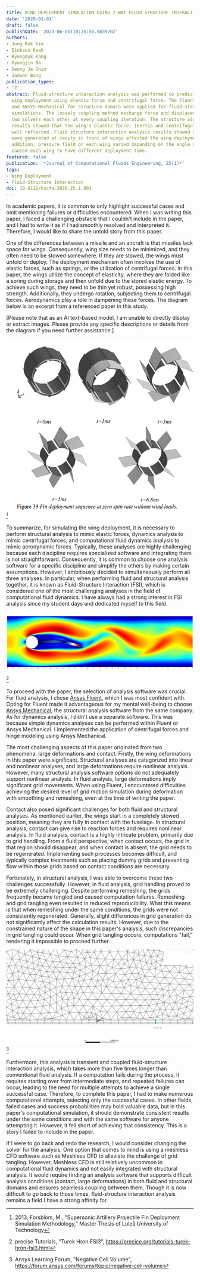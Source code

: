 ```yaml
---
title: WING DEPLOYMENT SIMULATION USING 2-WAY FLUID STRUCTURE INTERACTION METHOD
date: '2020-01-01'
draft: false
publishDate: '2023-06-05T10:35:56.503970Z'
authors:
- Jong Rok Kim
- Einkeun Kwak
- Byungduk Kang
- Hyungjin Na
- Seung Je Shin
- Jaewon Bang
publication_types:
- '2'
abstract: Fluid-structure interaction analysis was performed to predict a time of
  wing deployment using eleatic force and centrifugal force. The Fluent for flow domain
  and ANSYS-Mechanical for structure domain were applied for fluid-structure interaction
  simulations. The loosely coupling method exchange force and displacement between
  two solvers each other at every coupling iteration. The structure alone analysis
  results showed that the wing's elastic force, inertia and centrifugal force were
  well reflected. Fluid structure interaction analysis results showed that the shock
  wave generated at cavity in front of wings affected the wing deployment time. In
  addition, pressure field on each wing varied depending on the angle of attack, which
  caused each wing to have different deployment time.
featured: false
publication: '*Journal of Computational Fluids Engineering, 25(1)*'
tags:
- Wing Deployment
- Fluid-Structure Interaction
doi: 10.6112/kscfe.2020.25.1.001
---
```


In academic papers, it is common to only highlight successful cases and omit mentioning failures or difficulties encountered. When I was writing this paper, I faced a challenging obstacle that I couldn't include in the paper, and I had to write it as if I had smoothly resolved and interpreted it. Therefore, I would like to share the untold story from this paper.

One of the differences between a missile and an aircraft is that missiles lack space for wings. Consequently, wing size needs to be minimized, and they often need to be stowed somewhere. If they are stowed, the wings must unfold or deploy. The deployment mechanism often involves the use of elastic forces, such as springs, or the utilization of centrifugal forces. In this paper, the wings utilize the concept of elasticity, where they are folded like a spring during storage and then unfold due to the stored elastic energy. To achieve such wings, they need to be thin yet robust, possessing high strength. Additionally, they undergo rotation, subjecting them to centrifugal forces. Aerodynamics play a role in dampening these forces. The diagram below is an excerpt from a referenced paper in this study.

[Please note that as an AI text-based model, I am unable to directly display or extract images. Please provide any specific descriptions or details from the diagram if you need further assistance.]

![](FinDeploy.png "Example: fin deployment simultation")[^1]

To summarize, for simulating the wing deployment, it is necessary to perform structural analysis to mimic elastic forces, dynamics analysis to mimic centrifugal forces, and computational fluid dynamics analysis to mimic aerodynamic forces. Typically, these analyses are highly challenging because each discipline requires specialized software and integrating them is not straightforward. Consequently, it is common to choose one analysis software for a specific discipline and simplify the others by making certain assumptions. However, I ambitiously decided to simultaneously perform all three analyses. In particular, when performing fluid and structural analysis together, it is known as Fluid-Structure Interaction (FSI), which is considered one of the most challenging analyses in the field of computational fluid dynamics. I have always had a strong interest in FSI analysis since my student days and dedicated myself to this field.

![](tutorials-turek-hron-fsi3-setup.png "Example of fluid structure interaction simulation(Turek-Hron FSI case)")[^2]

To proceed with the paper, the selection of analysis software was crucial. For fluid analysis, I chose [Ansys Fluent](https://www.ansys.com/products/fluids/ansys-fluent), which I was most confident with. Opting for Fluent made it advantageous for my mental well-being to choose [Ansys Mechanical](https://www.ansys.com/products/structures/ansys-mechanical), the structural analysis software from the same company. As for dynamics analysis, I didn't use a separate software. This was because simple dynamics analyses can be performed within Fluent or Ansys Mechanical. I implemented the application of centrifugal forces and hinge modeling using Ansys Mechanical.

The most challenging aspects of this paper originated from two phenomena: large deformations and contact. Firstly, the wing deformations in this paper were significant. Structural analyses are categorized into linear and nonlinear analyses, and large deformations require nonlinear analysis. However, many structural analysis software options do not adequately support nonlinear analysis. In fluid analysis, large deformations imply significant grid movements. When using Fluent, I encountered difficulties achieving the desired level of grid motion simulation during deformation with smoothing and remeshing, even at the time of writing the paper.

Contact also posed significant challenges for both fluid and structural analyses. As mentioned earlier, the wings start in a completely stowed position, meaning they are fully in contact with the fuselage. In structural analysis, contact can give rise to reaction forces and requires nonlinear analysis. In fluid analysis, contact is a highly intricate problem, primarily due to grid handling. From a fluid perspective, when contact occurs, the grid in that region should disappear, and when contact is absent, the grid needs to be regenerated. Implementing such processes becomes difficult, and typically complex treatments such as placing dummy grids and preventing flow within those grids based on contact conditions are necessary.

Fortunately, in structural analysis, I was able to overcome these two challenges successfully. However, in fluid analysis, grid handling proved to be extremely challenging. Despite performing remeshing, the grids frequently became tangled and caused computation failures. Remeshing and grid tangling even resulted in reduced reproducibility. What this means is that when remeshing under the same conditions, the grids were not consistently regenerated. Generally, slight differences in grid generation do not significantly affect the calculation results. However, due to the constrained nature of the shape in this paper's analysis, such discrepancies in grid tangling could occur. When grid tangling occurs, computations "fail," rendering it impossible to proceed further.

![](negative_cell_fluent.jpg "Example of negative cell")[^3]

Furthermore, this analysis is transient and coupled fluid-structure interaction analysis, which takes more than five times longer than conventional fluid analysis. If a computation fails during the process, it requires starting over from intermediate steps, and repeated failures can occur, leading to the need for multiple attempts to achieve a single successful case. Therefore, to complete this paper, I had to make numerous computational attempts, selecting only the successful cases. In other fields, failed cases and success probabilities may hold valuable data, but in this paper's computational simulation, it should demonstrate consistent results under the same conditions and with the same software for anyone attempting it. However, it fell short of achieving that consistency. This is a story I failed to include in the paper.

If I were to go back and redo the research, I would consider changing the solver for the analysis. One option that comes to mind is using a meshless CFD software such as Meshless CFD to alleviate the challenge of grid tangling. However, Meshless CFD is still relatively uncommon in computational fluid dynamics and not easily integrated with structural analysis. It would require finding an analysis software that supports difficult analysis conditions (contact, large deformations) in both fluid and structural domains and ensures seamless coupling between them. Though it is now difficult to go back to those times, fluid-structure interaction analysis remains a field I have a strong affinity for.

[^1]: 2013, Forsblom, M., "Supersonic Artillery Projectile Fin Deployment Simulation Methodology," Master Thesis of Luleå University of Technology

[^2]: precise Tutorials, "Turek Hron FSI3", https://precice.org/tutorials-turek-hron-fsi3.html

[^3]: Ansys Learning Forum, "Negative Cell Volume", https://forum.ansys.com/forums/topic/negative-cell-volume

